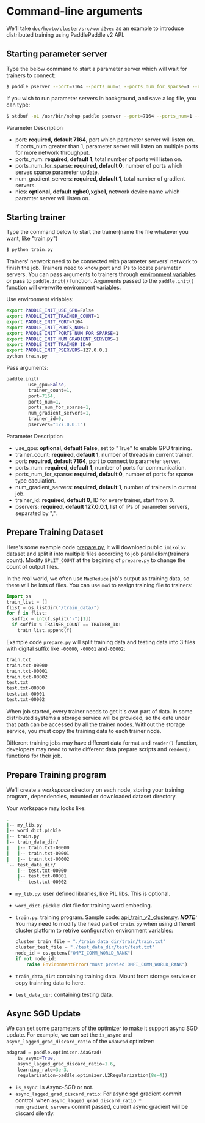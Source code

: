 # Command-line arguments

We'll take `doc/howto/cluster/src/word2vec` as an example to introduce distributed training using PaddlePaddle v2 API.

## Starting parameter server

Type the below command to start a parameter server which will wait for trainers to connect:

```bash
$ paddle pserver --port=7164 --ports_num=1 --ports_num_for_sparse=1 --num_gradient_servers=1 --nics=eth0
```

If you wish to run parameter servers in background, and save a log file, you can type:

```bash
$ stdbuf -oL /usr/bin/nohup paddle pserver --port=7164 --ports_num=1 --ports_num_for_sparse=1 --num_gradient_servers=1 --nics=eth0 &> pserver.log &
```

Parameter Description

- port: **required, default 7164**, port which parameter server will listen on. If ports_num greater than 1, parameter server will listen on multiple ports for more network throughput.
- ports_num: **required, default 1**, total number of ports will listen on.
- ports_num_for_sparse: **required, default 0**, number of ports which serves sparse parameter update.
- num_gradient_servers: **required, default 1**, total number of gradient servers.
- nics: **optional, default xgbe0,xgbe1**, network device name which paramter server will listen on.

## Starting trainer

Type the command below to start the trainer(name the file whatever you want, like "train.py")

```bash
$ python train.py
```

Trainers' network need to be connected with parameter servers' network to finish the job. Trainers need to know port and IPs to locate parameter servers. You can pass arguments to trainers through [environment variables](https://en.wikipedia.org/wiki/Environment_variable) or pass to `paddle.init()` function. Arguments passed to the `paddle.init()` function will overwrite environment variables.

Use environment viriables:

```bash
export PADDLE_INIT_USE_GPU=False
export PADDLE_INIT_TRAINER_COUNT=1
export PADDLE_INIT_PORT=7164
export PADDLE_INIT_PORTS_NUM=1
export PADDLE_INIT_PORTS_NUM_FOR_SPARSE=1
export PADDLE_INIT_NUM_GRADIENT_SERVERS=1
export PADDLE_INIT_TRAINER_ID=0
export PADDLE_INIT_PSERVERS=127.0.0.1
python train.py
```

Pass arguments:

```python
paddle.init(
        use_gpu=False,
        trainer_count=1,
        port=7164,
        ports_num=1,
        ports_num_for_sparse=1,
        num_gradient_servers=1,
        trainer_id=0,
        pservers="127.0.0.1")
```

Parameter Description

- use_gpu: **optional, default False**, set to "True" to enable GPU training.
- trainer_count: **required, default 1**, number of threads in current trainer.
- port: **required, default 7164**, port to connect to parameter server.
- ports_num: **required, default 1**, number of ports for communication.
- ports_num_for_sparse: **required, default 0**, number of ports for sparse type caculation.
- num_gradient_servers: **required, default 1**, number of trainers in current job.
- trainer_id: **required, default 0**, ID for every trainer, start from 0.
- pservers: **required, default 127.0.0.1**, list of IPs of parameter servers, separated by ",".

## Prepare Training Dataset

Here's some example code [prepare.py](https://github.com/PaddlePaddle/Paddle/tree/develop/doc/howto/usage/cluster/src/word2vec/prepare.py), it will download public `imikolov` dataset and split it into multiple files according to job parallelism(trainers count). Modify `SPLIT_COUNT` at the begining of `prepare.py` to change the count of output files.

In the real world, we often use `MapReduce` job's output as training data, so there will be lots of files. You can use `mod` to assign training file to trainers:

```python
import os
train_list = []
flist = os.listdir("/train_data/")
for f in flist:
  suffix = int(f.split("-")[1])
  if suffix % TRAINER_COUNT == TRAINER_ID:
    train_list.append(f)
```

Example code `prepare.py` will split training data and testing data into 3 files with digital suffix like `-00000`, `-00001` and`-00002`:

```bash
train.txt
train.txt-00000
train.txt-00001
train.txt-00002
test.txt
test.txt-00000
test.txt-00001
test.txt-00002
```

When job started, every trainer needs to get it's own part of data. In some distributed systems a storage service will be provided, so the date under that path can be accessed by all the trainer nodes. Without the storage service, you must copy the training data to each trainer node.

Different training jobs may have different data format and `reader()` function, developers may need to write different data prepare scripts and `reader()` functions for their job.

## Prepare Training program

We'll create a *workspace* directory on each node, storing your training program, dependencies, mounted or downloaded dataset directory.

Your workspace may looks like:

```bash
.
|-- my_lib.py
|-- word_dict.pickle
|-- train.py
|-- train_data_dir/
|   |-- train.txt-00000
|   |-- train.txt-00001
|   |-- train.txt-00002
`-- test_data_dir/
    |-- test.txt-00000
    |-- test.txt-00001
    `-- test.txt-00002
```

- `my_lib.py`: user defined libraries, like PIL libs. This is optional.
- `word_dict.pickle`: dict file for training word embeding.
- `train.py`: training program. Sample code: [api_train_v2_cluster.py](https://github.com/PaddlePaddle/Paddle/tree/develop/doc/howto/usage/cluster/src/word2vec/api_train_v2_cluster.py). ***NOTE:*** You may need to modify the head part of `train.py` when using different cluster platform to retrive configuration environment variables:

  ```python
  cluster_train_file = "./train_data_dir/train/train.txt"
  cluster_test_file = "./test_data_dir/test/test.txt"
  node_id = os.getenv("OMPI_COMM_WORLD_RANK")
  if not node_id:
      raise EnvironmentError("must provied OMPI_COMM_WORLD_RANK")
  ```

- `train_data_dir`: containing training data. Mount from storage service or copy trainning data to here.
- `test_data_dir`: containing testing data.

## Async SGD Update

We can set some parameters of the optimizer to make it support async SGD update.
For example, we can set the `is_async` and `async_lagged_grad_discard_ratio` of the `AdaGrad` optimizer:

```python
adagrad = paddle.optimizer.AdaGrad(
    is_async=True,
    async_lagged_grad_discard_ratio=1.6,
    learning_rate=3e-3,
    regularization=paddle.optimizer.L2Regularization(8e-4))
```

- `is_async`: Is Async-SGD or not.
- `async_lagged_grad_discard_ratio`: For async sgd gradient commit control.
  when `async_lagged_grad_discard_ratio * num_gradient_servers` commit passed,
  current async gradient will be discard silently.
